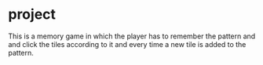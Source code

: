 # project 
This is a memory game in which the player has to remember the pattern and and click the tiles according to it and every time a new tile is added to the pattern.
